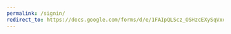 ```yaml
---
permalink: /signin/
redirect_to: https://docs.google.com/forms/d/e/1FAIpQLScz_OSHzcEXySqVxeSYSBEuddbqfBnW6FXV8Z6E0M6y8bgFqw/viewform?usp=share_link
---
```


